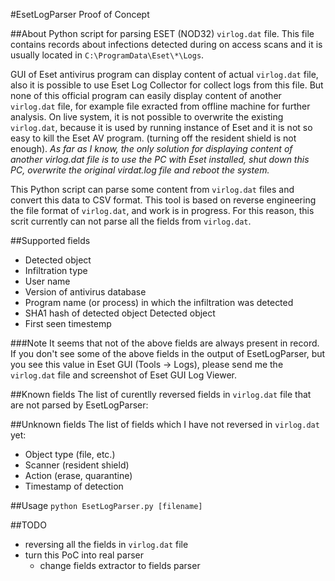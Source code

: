 #EsetLogParser
Proof of Concept

##About
Python script for parsing ESET (NOD32) `virlog.dat` file. This file contains records about infections detected during on access scans and it is usually located in `C:\ProgramData\Eset\*\Logs`.

GUI of Eset antivirus program can display content of actual `virlog.dat` file, also it is possible to use Eset Log Collector for collect logs from this file. But none of this official program can easily display content of another `virlog.dat` file, for example file exracted from offline machine for further analysis.
On live system, it is not possible to overwrite the existing `virlog.dat`, because it is used by running instance of Eset and it is not so easy to kill the Eset AV program. (turning off the resident shield is not enough).
*As far as I know, the only solution for displaying content of another virlog.dat file is to use the PC with Eset installed, shut down this PC, overwrite the original virdat.log file and reboot the system.*

This Python script can parse some content from `virlog.dat` files and convert this data to CSV format. This tool is based on reverse engineering the file format of `virlog.dat`, and work is in progress. For this reason, this scrit currently can not parse all the fields from `virlog.dat`.

##Supported fields
- Detected object
- Infiltration type
- User name
- Version of antivirus database
- Program name (or process) in which the infiltration was detected
- SHA1 hash of detected object
 Detected object
- First seen timestemp

###Note
It seems that not of the above fields are always present in record. If you don't see some of the above fields in the output of EsetLogParser, but you see this value in Eset GUI (Tools -> Logs), please send me the `virlog.dat` file and screenshot of Eset GUI Log Viewer.

##Known fields
The list of curentlly reversed fields in `virlog.dat` file that are not parsed by EsetLogParser:

##Unknown fields
The list of fields which I have not reversed in `virlog.dat` yet:
- Object type (file, etc.)
- Scanner (resident shield)
- Action (erase, quarantine)
- Timestamp of detection

##Usage
`python EsetLogParser.py [filename]`

##TODO
- reversing all the fields in `virlog.dat` file
- turn this PoC into real parser
	- change fields extractor to fields parser
